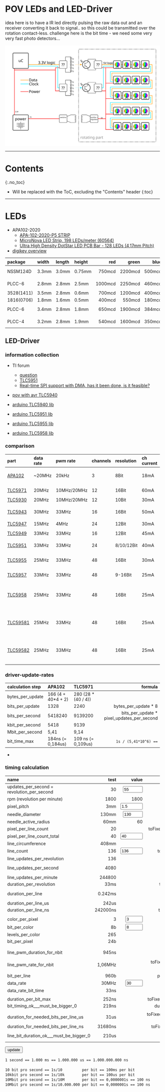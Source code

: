 # POV LEDs and LED-Driver
<!--lint disable list-item-indent-->
<!--lint disable list-item-bullet-indent-->

idea here is to have a IR led directly pulsing the raw data out and an receiver converting it back to signal..
so this could be transmitted over the rotation contact-less.
challenge here is the bit time - we need some very very fast photo detectors...

![pov concept overview](pov_concept_overview.svg)

---
# Contents
{:.no_toc}

* Will be replaced with the ToC, excluding the "Contents" header
{:toc}
---

# LEDs
- APA102-2020
    - [APA-102-2020-P5 STRIP](http://neon-world.com/en/product_detail.php?cid=94&id=230)
    - [MicroNova LED Strip, 198 LEDs/meter (60564)](https://solarbotics.com/product/60564/)
    - [Ultra High Density DotStar LED PCB Bar - 128 LEDs (4,17mm Pitch)](https://www.adafruit.com/product/3776)
- [digikey overview](https://www.digikey.de/products/de/optoelectronics/led-indication-discrete/105?k=&pkeyword=&pv206=3108&pv206=3107&pv206=2750&pv206=1408&FV=1c0002%2C94030c%2C1140003%2C3380580%2C3380abe%2C3380bc6%2C3380c23%2C3380c24%2C3380f1c%2C338100d%2C33c0360%2C33c0363%2C1ccc0003%2C1f140000%2Cffe00069%2Cb844b6%2Cb844d5%2Cb845c7&quantity=1&ColumnSort=-206&page=1&stock=1&nstock=1&rohs=1&pageSize=25)

| package    | width | length | height | red     | green   | blue    | white    | manufacture      | part                                                                                                   | digikey                                                                                                     |
| :--------- | :---- | :----- | :----- | ------: | ------: | ------: | -------: | ---------------: | -----------------------------------------------------------------------------------------------------: | :---------------------------------------------------------------------------------------------------------- |
| NSSM124D   | 3.3mm | 3.0mm  | 0.75mm |  750mcd | 2200mcd |  500mcd | 2800mcd  | Nichia           | [NSSM124D](http://www.nichia.co.jp/en/product/led_product_data.html?type=%27NSSM124D%27)               | [Lumitronix 0,4€](https://www.leds.de/nichia-nssm124dt-smd-led-rgb-30201.html)                              |
| PLCC-6     | 2.8mm | 2.8mm  | 2.5mm  | 1000mcd | 2250mcd |  460mcd | 2340mcd  | Cree             | [CLY6D-FKC-Cnp1st1E1BB7D3D3](http://www.cree.com/led-components/media/documents/ds-1321-CLY6D-FKC.pdf) | [0,34€](https://www.digikey.de/product-detail/de/cree-inc/CLY6D-FKC-CNP1ST1E1BB7D3D3/CLY6D-FKC-CNP1ST1E1BB7D3D3CT-ND/6138647) |
| 3528(1411) | 3.5mm | 2.8mm  | 0.6mm  |  700mcd | 1200mcd |  400mcd | 1560mcd  | Rohm             | [SMLVN6RGB1U](https://www.rohm.com/datasheet/SMLVN6RGB1U)                                              | [1,13€](https://www.digikey.de/product-detail/de/rohm-semiconductor/SMLVN6RGB1W1/846-1187-1-ND/5053804)     |
| 1816(0706) | 1.8mm | 1.6mm  | 0.5mm  |  400mcd |  550mcd |  180mcd | 1058mcd  | Rohm             | [MSL0402RGB](https://www.rohm.com/datasheet/MSL0402RGBU)                                               | [0,60€](https://www.digikey.de/product-detail/de/rohm-semiconductor/MSL0402RGBU1/MSL0402RGBU1CT-ND/6573090) |
| PLCC-6     | 3.4mm | 2.8mm  | 1.8mm  |  650mcd | 1900mcd |  384mcd | -        | Broadcom Limited | [ASMT-YTB7-0AA02](https://media.digikey.com/pdf/Data%20Sheets/Avago%20PDFs/ASMT-YTB7-0AA02.pdf)        | [1,03€](https://www.digikey.de/product-detail/de/broadcom-limited/ASMT-YTB7-0AA02/516-3132-1-ND/4969472)    |
| PLCC-4     | 3.2mm | 2.8mm  | 1.9mm  |  540mcd | 1600mcd |  350mcd | -        | Broadcom Limited | [ASMB-MTB0-0A3A2](https://docs.broadcom.com/docs/AV02-4186EN)                                          | [0,47€](https://www.digikey.de/product-detail/de/broadcom-limited/ASMB-MTB0-0A3A2/516-3279-1-ND/5695364)    |


## LED-Driver

### information collection
- TI forum
    - [question](https://e2e.ti.com/support/power_management/led_driver/f/192/t/699773)
    - [TLC5951](https://e2e.ti.com/support/power_management/led_driver/f/192/t/702179)
    - [Real-time SPI support with DMA, has it been done, is it feasible?](https://e2e.ti.com/support/embedded/linux/f/354/t/259974)

- [pov with avr TLC5940](https://sites.google.com/site/artcfox/demystifying-the-tlc5940)
- [arduino TLC5940 lib](https://github.com/artcfox/tlc5940)
- [arduino TLC5951 lib](https://github.com/def1/tlc5951)
- [arduino TLC5955 lib](https://github.com/zfphil/TLC5955)
- [arduino TLC5958 lib](https://e2e.ti.com/support/power_management/led_driver/f/192/t/543912)

### comparison

| part                                           | data rate | pwm rate       | channels | resolution | ch current | oscillator    | Package            | comment                      | stars | mouser                                                |
| :--------------------------------------------- | :-------- | :------------- | :------- | :--------- | :--------- | :------------ | :----------------- | :--------------------------- | :---: | :---------------------------------------------------- |
| [APA102](https://cpldcpu.wordpress.com/2014/08/27/apa102/) | ~20MHz | 20kHz | 3        | 8Bit       |  18mA      | internal      | custom             | no real datasheet values     | *     | [0,25€](https://www.mouser.de/_/?Keyword=APA102+2020) |
| [TLC5971](http://www.ti.com/product/TLC5971)   | 20MHz     | 10MHz/20MHz    | 12       | 16Bit      |  60mA      | int. / ext.   | HTSSOP / QFN       | available libs               | **    | [2,70€](https://www.mouser.de/_/?Keyword=TLC5971)     |
| [TLC5930](http://www.ti.com/product/TLC5930)   | 20MHz     | 10MHz/20MHz    | 12       | 10Bit      |  30mA      | int. / ext.   | HTSSOP             |                              | ***   | [5,26€](https://www.mouser.de/_/?Keyword=TLC5930)     |
| [TLC5943](http://www.ti.com/product/TLC5943)   | 30MHz     | 33MHz          | 16       | 16Bit      |  50mA      | ext. GS clock | HTSSOP             | schnick-schnack-systems      | ?     | [2,30€](https://www.mouser.de/_/?Keyword=TLC5943)     |
| [TLC5947](http://www.ti.com/product/TLC5947)   | 15MHz     |  4MHz          | 24       | 12Bit      |  30mA      | internal      | HTSSOP             |                              | -     | [2,87€](https://www.mouser.de/_/?Keyword=TLC5947)     |
| [TLC5949](http://www.ti.com/product/TLC5949)   | 33MHz     | 33MHz          | 16       | 12Bit      |  45mA      | ext. GS clock | HTSSOP             |                              | ?     | [2,23€](https://www.mouser.de/_/?Keyword=TLC5949)     |
| [TLC5951](http://www.ti.com/product/TLC5951)   | 33MHz     | 33MHz          | 24       | 8/10/12Bit |  40mA      | ext. GS clock | HTSSOP             |                              | ***** | [3,56€](https://www.mouser.de/_/?Keyword=TLC5951)     |
| [TLC5955](http://www.ti.com/product/TLC5955)   | 25MHz     | 33MHz          | 48       | 16Bit      |  30mA      | ext. GS clock | HTSSOP-56 / QFN-56 | CC-setting internal          | ?     | [4,59€](https://www.mouser.de/_/?Keyword=TLC5955)     |
| [TLC5957](http://www.ti.com/product/TLC5957)   | 33MHz     | 33MHz          | 48       | 9-16Bit    |  25mA      | ext. GS clock | QFN-56             |                              | ?     | [4,82€](https://www.mouser.de/_/?Keyword=TLC5957)     |
| [TLC5958](http://www.ti.com/product/TLC5958)   | 25MHz     | 33MHz          | 48       | 16Bit      |  25mA      | ext. GS clock | QFN-56             | 32-multiplex / 48k GS-memory | -     | [5,50€](https://www.mouser.de/_/?Keyword=TLC5958)     |
| [TLC59581](http://www.ti.com/product/TLC59581) | 25MHz     | 33MHz          | 48       | 16Bit      |  25mA      | ext. GS clock | QFN-56             | 32-multiplex / 48k GS-memory | -     | [6,31€](https://www.mouser.de/_/?Keyword=TLC59581)     |
| [TLC59582](http://www.ti.com/product/TLC59582) | 25MHz     | 33MHz          | 48       | 16Bit      |  25mA      | ext. GS clock | QFN-56             | 16-multiplex / 48k GS-memory | -     | [5,43€](https://www.mouser.de/_/?Keyword=TLC59582)     |


### driver-update-rates

| calculation step   | APA102                | TLC5971             | formula               |
| :----------------- | :-------------------- | :------------------ | --------------------: |
| bytes_per_update   | 166 (4 + 40*4 + 2)    | 280 (28 * (40 / 4)) |                       |
| bits_per_update    | 1328                  | 2240                | bytes_per_update * 8  |
| bits_per_second    | 5418240               | 9139200             | bits_per_update * pixel_updates_per_second |
| kbit_per_second    | 5418                  | 9139                |                       |
| Mbit_per_second    | 5,41                  | 9,14                |                       |
| bit_time_max       | 184ns (= 0,184us)     | 109 ns (= 0,109us)  | `1s / (5,41*10^6) ==` |


-

### timing calculation

| name                                       | test      | value                                            | formula                                               |
| :----------------------------------------- | --------: | -----------------------------------------------: | ----------------------------------------------------: |
| updates_per_second = revolution_per_second | 30        | <label class="unit rpm"><input type="number" value="55" step="1" min="0" max="120"/></label> |           |
| rpm (revolution per minute)                | 1800      | <span class="">1800</span>                       | updates_per_second * 60                               |
| pixel_pitch                                | 3mm       | <label class="unit millimeter"><input type="number" value="1.5" step="0.1" min="0" max="20" /></label> | |
| needle_diameter                            | 130mm     | <label class="unit millimeter"><input type="number" value="130" step="1" min="0" max="500" /></label> |  |
| needle_active_radius                       | 60mm      | <span class="unit millimeter">60</span>          | (needle_diameter - 10) / 2                            |
| pixel_per_line_count                       | 20        | <span class=""></span>                           | toFixed(needle_active_radius / pixel_pitch; 0)        |
| pixel_per_line_count_total                 | 40        | <label class=""><input type="number" value="40" step="1" min="0" max="1000" /></label> | pixel_per_line_count * 2 |
| line_circumference                         | 408mm     | <span class="unit millimeter"></span>            | toFixed(π * needle_diameter; 1)                       |
| line_count                                 | 136       | <label class=""><input type="number" value="136" step="1" min="0" max="1440" /></label> | toFixed(line_circumference / pixel_pitch) |
| line_updates_per_revolution                | 136       | <span class=""></span>                           | line_count                                            |
| line_updates_per_second                    | 4080      | <span class=""></span>                           | updates_per_second * line_updates_per_revolution      |
| line_updates_per_minute                    | 244800    | <span class=""></span>                           | rpm * line_updates_per_revolution                     |
| duration_per_revolution                    | 33ms      | <span class="unit milliseconds"></span>          | toFixed(1000 / updates_per_second; 1)                 |
| duration_per_line                          | 0.242ms   | <span class="unit milliseconds"></span>          | toFixed((duration_per_revolution / line_count); 7)    |
| duration_per_line_us                       | 242us     | <span class="unit microseconds"></span>          | toFixed(duration_per_line * 1000; 0)                  |
| duration_per_line_ns                       | 242000ns  | <span class="unit nanoseconds"></span>           | toFixed(duration_per_line_us * 1000; 0)               |
|                                            |           |                                                  |                                                       |
| color_per_pixel                            | 3         | <label class=""><input type="number" value="3" step="1" min="1" max="10" /></label>  |                   |
| bit_per_color                              | 8b        | <label class="unit bit"><input type="number" value="8" step="1" min="1" max="16" /></label> |           |
| levels_per_color                           | 265       | <span class="unit"></span>                       | (2^bit_per_color)                                     |
| bit_per_pixel                              | 24b       | <span class="unit bit"></span>                   | color_per_pixel * bit_per_color                       |
|                                            |           |                                                  |                                                       |
| line_pwm_duration_for_nbit                 | 945ns     | <span class="unit nanoseconds"></span>           | toFixed(duration_per_line_ns /   levels_per_color; 0) |
| line_pwm_rate_for_nbit                     | 1,06MHz   | <span class="unit megahertz"></span>             | toFixed(1000 / line_pwm_duration_for_nbit ; 2)        |
|                                            |           |                                                  |                                                       |
| bit_per_line                               | 960b      | <span class="unit bit"></span>                   | pixel_per_line_count_total * bit_per_pixel            |
| data_rate                                  | 30MHz     | <label class="unit megahertz"><input type="number" value="30" step="1" min="1" max="40" /></label> |     |
| data_rate_bit_time                         | 33ns      | <span class="unit nanoseconds"></span>           | toFixed(1000 / data_rate ; 0)                         |
|                                            |           |                                                  |                                                       |
| duration_per_bit_max                       | 252ns     | <span class="unit nanoseconds"></span>           | toFixed(duration_per_line_ns / bit_per_line; 0)       |
| bit_timing_ok___must_be_bigger_0           | 219ns     | <span class="unit nanoseconds"></span>           | duration_per_bit_max - data_rate_bit_time             |
|                                            |           |                                                  |                                                       |
| duration_for_needed_bits_per_line_us       | 31us      | <span class="unit microseconds"></span>          | toFixed(duration_for_needed_bits_per_line_ns / 1000; 0) |
| duration_for_needed_bits_per_line_ns       | 31680ns   | <span class="unit nanoseconds"></span>           | toFixed(bit_per_line * data_rate_bit_time; 0)         |
| line_bit_duration_ok___must_be_bigger_0    | 210us     | <span class="unit microseconds"></span>          | duration_per_line_us - duration_for_needed_bits_per_line_us |


<button type="button" name="bt_update" id="bt_update">update</button>
<script src="{{ '/assets/js/table_calc_example.js?v=' | append: site.github.build_revision | relative_url }}" charset="utf-8"></script>


```
1 second == 1.000 ms == 1.000.000 us == 1.000.000.000 ns

10 bit pro second == 1s/10         per bit == 100ms per bit
10kbit pro second == 1s/10k        per bit == 100us per bit
10Mbit pro second == 1s/10M        per bit == 0,0000001s == 100 ns  
10Mbit pro second == 1s/10.000.000 per bit == 0,0000001s == 100 ns  
```
